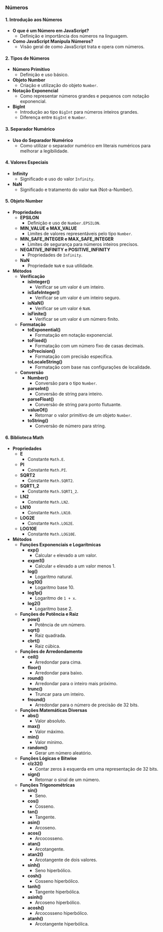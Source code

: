 ### Números

#### 1. Introdução aos Números
   - **O que é um Número em JavaScript?**
     - Definição e importância dos números na linguagem.
   - **Como JavaScript Manipula Números?**
     - Visão geral de como JavaScript trata e opera com números.

#### 2. Tipos de Números
   - **Número Primitivo**
     - Definição e uso básico.
   - **Objeto Number**
     - Criação e utilização do objeto `Number`.
   - **Notação Exponencial**
     - Como representar números grandes e pequenos com notação exponencial.
   - **BigInt**
     - Introdução ao tipo `BigInt` para números inteiros grandes.
     - Diferença entre `BigInt` e `Number`.

#### 3. Separador Numérico
   - **Uso do Separador Numérico**
     - Como utilizar o separador numérico em literais numéricos para melhorar a legibilidade.

#### 4. Valores Especiais
   - **Infinity**
     - Significado e uso do valor `Infinity`.
   - **NaN**
     - Significado e tratamento do valor `NaN` (Not-a-Number).

#### 5. Objeto Number
   - **Propriedades**
     - **EPSILON**
       - Definição e uso de `Number.EPSILON`.
     - **MIN_VALUE e MAX_VALUE**
       - Limites de valores representáveis pelo tipo `Number`.
     - **MIN_SAFE_INTEGER e MAX_SAFE_INTEGER**
       - Limites de segurança para números inteiros precisos.
     - **NEGATIVE_INFINITY e POSITIVE_INFINITY**
       - Propriedades de `Infinity`.
     - **NaN**
       - Propriedade `NaN` e sua utilidade.
   - **Métodos**
     - **Verificação**
       - **isInteger()**
         - Verificar se um valor é um inteiro.
       - **isSafeInteger()**
         - Verificar se um valor é um inteiro seguro.
       - **isNaN()**
         - Verificar se um valor é `NaN`.
       - **isFinite()**
         - Verificar se um valor é um número finito.
     - **Formatação**
       - **toExponential()**
         - Formatação em notação exponencial.
       - **toFixed()**
         - Formatação com um número fixo de casas decimais.
       - **toPrecision()**
         - Formatação com precisão específica.
       - **toLocaleString()**
         - Formatação com base nas configurações de localidade.
     - **Conversão**
       - **Number()**
         - Conversão para o tipo `Number`.
       - **parseInt()**
         - Conversão de string para inteiro.
       - **parseFloat()**
         - Conversão de string para ponto flutuante.
       - **valueOf()**
         - Retornar o valor primitivo de um objeto `Number`.
       - **toString()**
         - Conversão de número para string.

#### 6. Biblioteca Math
   - **Propriedades**
     - **E**
       - Constante `Math.E`.
     - **PI**
       - Constante `Math.PI`.
     - **SQRT2**
       - Constante `Math.SQRT2`.
     - **SQRT1_2**
       - Constante `Math.SQRT1_2`.
     - **LN2**
       - Constante `Math.LN2`.
     - **LN10**
       - Constante `Math.LN10`.
     - **LOG2E**
       - Constante `Math.LOG2E`.
     - **LOG10E**
       - Constante `Math.LOG10E`.
   - **Métodos**
     - **Funções Exponenciais e Logarítmicas**
       - **exp()**
         - Calcular `e` elevado a um valor.
       - **expm1()**
         - Calcular `e` elevado a um valor menos 1.
       - **log()**
         - Logaritmo natural.
       - **log10()**
         - Logaritmo base 10.
       - **log1p()**
         - Logaritmo de `1 + x`.
       - **log2()**
         - Logaritmo base 2.
     - **Funções de Potência e Raiz**
       - **pow()**
         - Potência de um número.
       - **sqrt()**
         - Raiz quadrada.
       - **cbrt()**
         - Raiz cúbica.
     - **Funções de Arredondamento**
       - **ceil()**
         - Arredondar para cima.
       - **floor()**
         - Arredondar para baixo.
       - **round()**
         - Arredondar para o inteiro mais próximo.
       - **trunc()**
         - Truncar para um inteiro.
       - **fround()**
         - Arredondar para o número de precisão de 32 bits.
     - **Funções Matemáticas Diversas**
       - **abs()**
         - Valor absoluto.
       - **max()**
         - Valor máximo.
       - **min()**
         - Valor mínimo.
       - **random()**
         - Gerar um número aleatório.
     - **Funções Lógicas e Bitwise**
       - **clz32()**
         - Contar zeros à esquerda em uma representação de 32 bits.
       - **sign()**
         - Retornar o sinal de um número.
     - **Funções Trigonométricas**
       - **sin()**
         - Seno.
       - **cos()**
         - Cosseno.
       - **tan()**
         - Tangente.
       - **asin()**
         - Arcoseno.
       - **acos()**
         - Arcocosseno.
       - **atan()**
         - Arcotangente.
       - **atan2()**
         - Arcotangente de dois valores.
       - **sinh()**
         - Seno hiperbólico.
       - **cosh()**
         - Cosseno hiperbólico.
       - **tanh()**
         - Tangente hiperbólica.
       - **asinh()**
         - Arcoseno hiperbólico.
       - **acosh()**
         - Arcocosseno hiperbólico.
       - **atanh()**
         - Arcotangente hiperbólica.